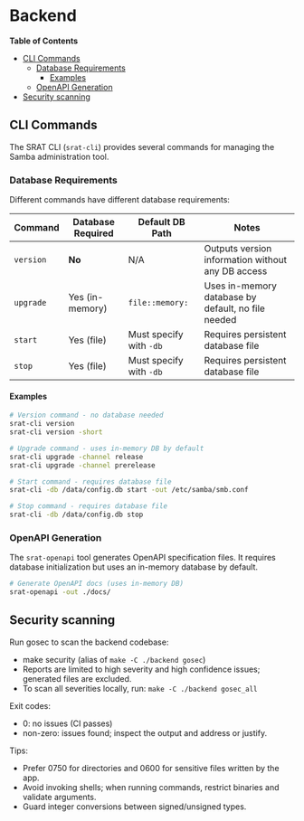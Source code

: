 # Backend

<!-- START doctoc generated TOC please keep comment here to allow auto update -->
<!-- DON'T EDIT THIS SECTION, INSTEAD RE-RUN doctoc TO UPDATE -->

**Table of Contents**

- [CLI Commands](#cli-commands)
  - [Database Requirements](#database-requirements)
    - [Examples](#examples)
  - [OpenAPI Generation](#openapi-generation)
- [Security scanning](#security-scanning)

<!-- END doctoc generated TOC please keep comment here to allow auto update -->

## CLI Commands

The SRAT CLI (`srat-cli`) provides several commands for managing the Samba administration tool.

### Database Requirements

Different commands have different database requirements:

| Command   | Database Required | Default DB Path         | Notes                                              |
| --------- | ----------------- | ----------------------- | -------------------------------------------------- |
| `version` | **No**            | N/A                     | Outputs version information without any DB access  |
| `upgrade` | Yes (in-memory)   | `file::memory:`         | Uses in-memory database by default, no file needed |
| `start`   | Yes (file)        | Must specify with `-db` | Requires persistent database file                  |
| `stop`    | Yes (file)        | Must specify with `-db` | Requires persistent database file                  |

#### Examples

```bash
# Version command - no database needed
srat-cli version
srat-cli version -short

# Upgrade command - uses in-memory DB by default
srat-cli upgrade -channel release
srat-cli upgrade -channel prerelease

# Start command - requires database file
srat-cli -db /data/config.db start -out /etc/samba/smb.conf

# Stop command - requires database file
srat-cli -db /data/config.db stop
```

### OpenAPI Generation

The `srat-openapi` tool generates OpenAPI specification files. It requires database initialization but uses an in-memory database by default.

```bash
# Generate OpenAPI docs (uses in-memory DB)
srat-openapi -out ./docs/
```

## Security scanning

Run gosec to scan the backend codebase:

- make security (alias of `make -C ./backend gosec`)
- Reports are limited to high severity and high confidence issues; generated files are excluded.
- To scan all severities locally, run: `make -C ./backend gosec_all`

Exit codes:

- 0: no issues (CI passes)
- non-zero: issues found; inspect the output and address or justify.

Tips:

- Prefer 0750 for directories and 0600 for sensitive files written by the app.
- Avoid invoking shells; when running commands, restrict binaries and validate arguments.
- Guard integer conversions between signed/unsigned types.
